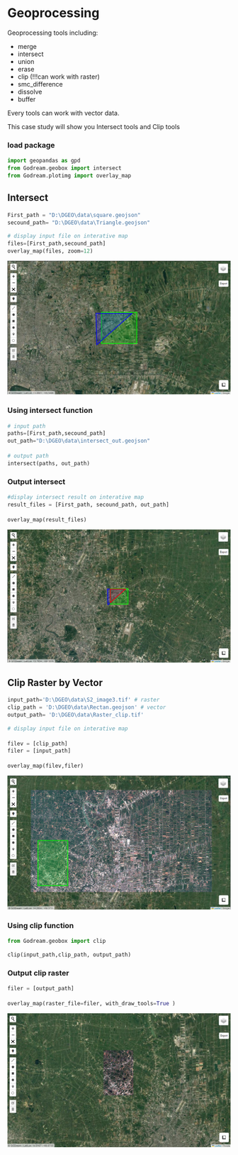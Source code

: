 # Geoprocessing 

Geoprocessing tools including:

- merge
- intersect
- union
- erase
- clip (!!!can work with raster)
- smc_difference
- dissolve
- buffer

Every tools can work with vector data.

This case study will show you Intersect tools and Clip tools


### load package


```python
import geopandas as gpd
from Godream.geobox import intersect
from Godream.plotimg import overlay_map
```

## Intersect


```python
First_path = "D:\DGEO\data\square.geojson"
secound_path= "D:\DGEO\data\Triangle.geojson"
```


```python
# display input file on interative map
files=[First_path,secound_path]
overlay_map(files, zoom=12)
```
![123](img/geoprocess1.png)


### Using intersect function


```python
# input path
paths=[First_path,secound_path]
out_path="D:\DGEO\data\intersect_out.geojson"

# output path
intersect(paths, out_path)
```

### Output intersect


```python
#display intersect result on interative map
result_files = [First_path, secound_path, out_path]

overlay_map(result_files)
```

![123](img/geoprocess2.png)


## Clip Raster by Vector


```python
input_path='D:\DGEO\data\S2_image3.tif' # raster
clip_path = 'D:\DGEO\data\Rectan.geojson' # vector
output_path= 'D:\DGEO\data\Raster_clip.tif'
```


```python
# display input file on interative map

filev = [clip_path]
filer = [input_path]

overlay_map(filev,filer)
```
![123](img/geoprocess3.png)



### Using clip function


```python
from Godream.geobox import clip
```


```python
clip(input_path,clip_path, output_path)
```

### Output clip raster


```python
filer = [output_path]

overlay_map(raster_file=filer, with_draw_tools=True )
```

![123](img/geoprocess4.png)


